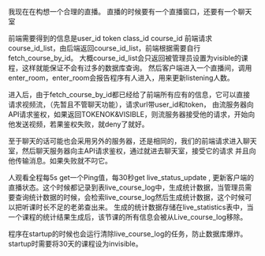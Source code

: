 我现在在构想一个合理的直播。
直播的时候要有一个直播窗口，还要有一个聊天室

前端需要得到的信息是user_id token class_id course_id
前端请求course_id_list，由后端返回course_id_list，前端根据需要自行fetch_course_by_id。
大概course_id_list会只返回被管理员设置为visible的课程，这样就能保证不会有过多的数据库查询。
然后客户端进入一个直播间，调用enter_room，enter_room会报告程序有人进入，用来更新listening人数。

进入后，由于fetch_course_by_id都已经给了前端所有应有的信息，它可以直接请求视频流，（先暂且不管聊天功能），请求url带user_id和token，
由流服务器向API请求鉴权，如果返回TOKENOK&VISIBLE，则流服务器接受他的请求，开始向他发送视频，若果鉴权失败，就deny了就好。

至于聊天的话可能也会采用另外的服务器，还是相同的，我们的前端请求进入聊天室，然后聊天服务器向主API请求鉴权，通过就进去聊天室，接受它的请求
并且向他传输消息。如果失败就不叼它。

人观看全程每5s get一个Ping值，每30秒get live_status_update , 更新客户端的直播状态。这个时候都记录到表live_course_log中，生成统计数据，当管理员需要查询统计数据的时候，会检索live_course_log然后生成统计数据，这个时候可以把听课时长不足的老弟查出来。
生成的统计数据存储在live_statistics表中，当一个课程的统计结果生成后，该节课的所有信息会被从Live_course_log移除。

程序在startup的时候也会运行清除live_course_log的任务，防止数据库爆炸。startup时需要将30天的课程设为invisible。
